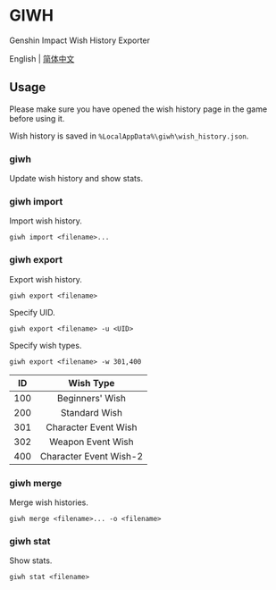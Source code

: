 # GIWH

Genshin Impact Wish History Exporter

English | [简体中文](readme_zh-Hans.md)

## Usage

Please make sure you have opened the wish history page in the game before using it.

Wish history is saved in `%LocalAppData%\giwh\wish_history.json`.

### giwh

Update wish history and show stats.

### giwh import

Import wish history.

```
giwh import <filename>...
```

### giwh export

Export wish history.

```
giwh export <filename>
```

Specify UID.

```
giwh export <filename> -u <UID>
```

Specify wish types.

```
giwh export <filename> -w 301,400
```
|  ID  |       Wish Type        |
| :--: | :--------------------: |
| 100  |    Beginners' Wish     |
| 200  |     Standard Wish      |
| 301  |  Character Event Wish  |
| 302  |   Weapon Event Wish    |
| 400  | Character Event Wish-2 |

### giwh merge

Merge wish histories.

```
giwh merge <filename>... -o <filename>
```

### giwh stat

Show stats.

```
giwh stat <filename>
```